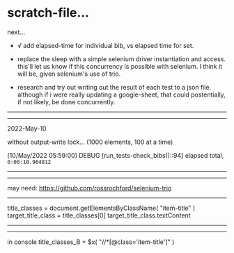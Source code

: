 scratch-file...
===============

next...

- √ add elapsed-time for individual bib, vs elapsed time for set.

- replace the sleep with a simple selenium driver instantiation and access. this'll let us know if this concurrency is possible with selenium. I think it will be, given selenium's use of trio.

- research and try out writing out the result of each test to a json file. although if i were really updating a google-sheet, that could postentially, if not likely, be done concurrently.

---
---

2022-May-10

without output-write lock... (1000 elements, 100 at a time)

[10/May/2022 05:59:00] DEBUG [run_tests-check_bibs()::94] elapsed total, ``0:00:10.964812``

---
---


may need: <https://github.com/rossrochford/selenium-trio>

---

title_classes = document.getElementsByClassName( "item-title" )
target_title_class = title_classes[0]
target_title_class.textContent

---
---

in console
title_classes_B = $x( "//*[@class='item-title']" )